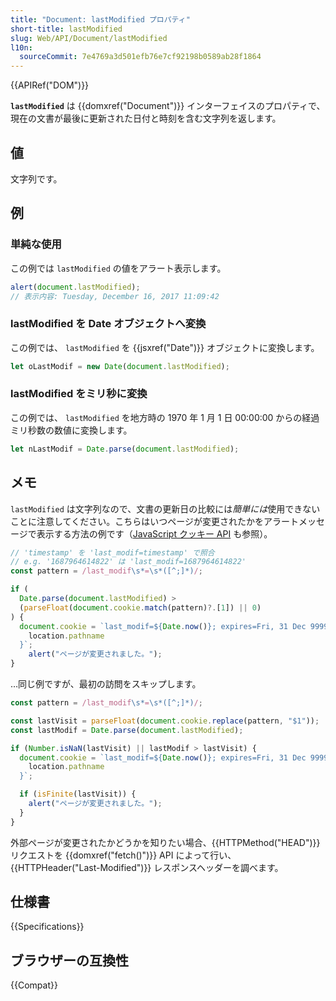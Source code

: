 ```yaml
---
title: "Document: lastModified プロパティ"
short-title: lastModified
slug: Web/API/Document/lastModified
l10n:
  sourceCommit: 7e4769a3d501efb76e7cf92198b0589ab28f1864
---
```


{{APIRef("DOM")}}

**`lastModified`** は {{domxref("Document")}} インターフェイスのプロパティで、現在の文書が最後に更新された日付と時刻を含む文字列を返します。

## 値

文字列です。

## 例

### 単純な使用

この例では `lastModified` の値をアラート表示します。

```js
alert(document.lastModified);
// 表示内容: Tuesday, December 16, 2017 11:09:42
```

### lastModified を Date オブジェクトへ変換

この例では、 `lastModified` を {{jsxref("Date")}} オブジェクトに変換します。

```js
let oLastModif = new Date(document.lastModified);
```

### lastModified をミリ秒に変換

この例では、 `lastModified` を地方時の 1970 年 1 月 1 日 00:00:00 からの経過ミリ秒数の数値に変換します。

```js
let nLastModif = Date.parse(document.lastModified);
```

## メモ

`lastModified` は文字列なので、文書の更新日の比較には*簡単には*使用できないことに注意してください。こちらはいつページが変更されたかをアラートメッセージで表示する方法の例です（[JavaScript クッキー API](/ja/docs/Web/API/Document/cookie) も参照）。

```js
// 'timestamp' を 'last_modif=timestamp' で照合
// e.g. '1687964614822' は 'last_modif=1687964614822'
const pattern = /last_modif\s*=\s*([^;]*)/;

if (
  Date.parse(document.lastModified) >
  (parseFloat(document.cookie.match(pattern)?.[1]) || 0)
) {
  document.cookie = `last_modif=${Date.now()}; expires=Fri, 31 Dec 9999 23:59:59 GMT; path=${
    location.pathname
  }`;
    alert("ページが変更されました。");
}
```

…同じ例ですが、最初の訪問をスキップします。

```js
const pattern = /last_modif\s*=\s*([^;]*)/;

const lastVisit = parseFloat(document.cookie.replace(pattern, "$1"));
const lastModif = Date.parse(document.lastModified);

if (Number.isNaN(lastVisit) || lastModif > lastVisit) {
  document.cookie = `last_modif=${Date.now()}; expires=Fri, 31 Dec 9999 23:59:59 GMT; path=${
    location.pathname
  }`;

  if (isFinite(lastVisit)) {
    alert("ページが変更されました。");
  }
}
```

外部ページが変更されたかどうかを知りたい場合、{{HTTPMethod("HEAD")}} リクエストを {{domxref("fetch()")}} API によって行い、{{HTTPHeader("Last-Modified")}} レスポンスヘッダーを調べます。

## 仕様書

{{Specifications}}

## ブラウザーの互換性

{{Compat}}
